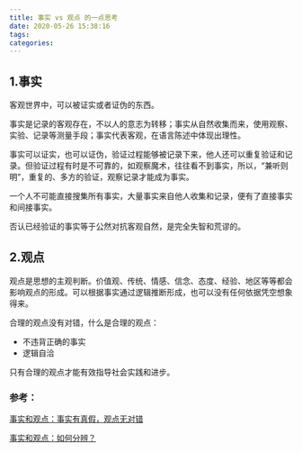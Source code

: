 ```yaml
---
title: 事实 vs 观点 的一点思考
date: 2020-05-26 15:38:16
tags:
categories:
---
```

##  1.事实

客观世界中，可以被证实或者证伪的东西。
<!-- more -->

事实是记录的客观存在，不以人的意志为转移；事实从自然收集而来，使用观察、实验、记录等测量手段；事实代表客观，在语言陈述中体现出理性。

事实可以证实，也可以证伪，验证过程能够被记录下来，他人还可以重复验证和记录。但验证过程有时是不可靠的，如观察魔术，往往看不到事实，所以，“兼听则明”，重复的、多方的验证，观察记录才能成为事实。

一个人不可能直接搜集所有事实，大量事实来自他人收集和记录，便有了直接事实和间接事实。

否认已经验证的事实等于公然对抗客观自然，是完全失智和荒谬的。



## 2.观点

观点是思想的主观判断。价值观、传统、情感、信念、态度、经验、地区等等都会影响观点的形成。可以根据事实通过逻辑推断形成，也可以没有任何依据凭空想象得来。

合理的观点没有对错，什么是合理的观点：

- 不违背正确的事实
- 逻辑自洽

只有合理的观点才能有效指导社会实践和进步。



### 参考：

[事实和观点：事实有真假，观点无对错](https://www.jianshu.com/p/c774ab0be0c0)

[事实和观点：如何分辨？](https://www.jianshu.com/p/dfbce28bc26d)
